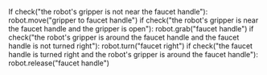 

If check("the robot's gripper is not near the faucet handle"):
    robot.move("gripper to faucet handle")
if check("the robot's gripper is near the faucet handle and the gripper is open"):
    robot.grab("faucet handle")
if check("the robot's gripper is around the faucet handle and the faucet handle is not turned right"):
    robot.turn("faucet right")
if check("the faucet handle is turned right and the robot's gripper is around the faucet handle"):
    robot.release("faucet handle")